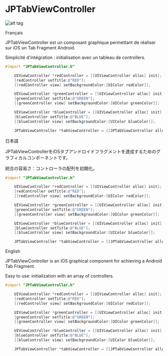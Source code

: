 JPTabViewController
===================

![alt tag](https://raw.github.com/Jean-PhilippeDESCAMPS/JPTabViewController/master/demo.gif)

Français

JPTabViewController est un composant graphique permettant de réaliser sur iOS un Tab Fragment Android.

Simplicité d'intégration : initialisation avec un tableau de controllers.

```Objective-C
#import "JPTabViewController.h"

    UIViewController *redController = [[UIViewController alloc] init];
    [redController setTitle:@"RED"];
    [[redController view] setBackgroundColor:[UIColor redColor]];

    UIViewController *greenController = [[UIViewController alloc] init];
    [greenController setTitle:@"GREEN"];
    [[greenController view] setBackgroundColor:[UIColor greenColor]];

    UIViewController *blueController = [[UIViewController alloc] init];
    [blueController setTitle:@"BLUE"];
    [[blueController view] setBackgroundColor:[UIColor blueColor]];

    JPTabViewController *tabViewController = [[JPTabViewController alloc] initWithControllers:@[redController, greenController, blueController]];

```

日本語

JPTabViewControllerをiOSタブアンドロイドフラグメントを達成するためのグラフィカルコンポーネントです。

統合の容易さ：コントローラの配列を初期化。

```Objective-C
#import "JPTabViewController.h"

    UIViewController *redController = [[UIViewController alloc] init];
    [redController setTitle:@"RED"];
    [[redController view] setBackgroundColor:[UIColor redColor]];

    UIViewController *greenController = [[UIViewController alloc] init];
    [greenController setTitle:@"GREEN"];
    [[greenController view] setBackgroundColor:[UIColor greenColor]];

    UIViewController *blueController = [[UIViewController alloc] init];
    [blueController setTitle:@"BLUE"];
    [[blueController view] setBackgroundColor:[UIColor blueColor]];

    JPTabViewController *tabViewController = [[JPTabViewController alloc] initWithControllers:@[redController, greenController, blueController]];

```

English

JPTabViewController is an iOS graphical component for achieving a Android Tab Fragment.

Easy to use: initialization with an array of controllers.

```Objective-C
#import "JPTabViewController.h"

    UIViewController *redController = [[UIViewController alloc] init];
    [redController setTitle:@"RED"];
    [[redController view] setBackgroundColor:[UIColor redColor]];

    UIViewController *greenController = [[UIViewController alloc] init];
    [greenController setTitle:@"GREEN"];
    [[greenController view] setBackgroundColor:[UIColor greenColor]];

    UIViewController *blueController = [[UIViewController alloc] init];
    [blueController setTitle:@"BLUE"];
    [[blueController view] setBackgroundColor:[UIColor blueColor]];

    JPTabViewController *tabViewController = [[JPTabViewController alloc] initWithControllers:@[redController, greenController, blueController]];

```
